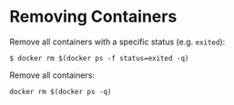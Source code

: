# Removing Containers

Remove all containers with a specific status (e.g. `exited`):

```shell
$ docker rm $(docker ps -f status=exited -q)
```

Remove all containers:

```shell
docker rm $(docker ps -q)
```
